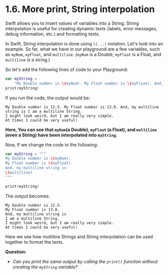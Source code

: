 # 1.6. More print, String interpolation

Swift allows you to insert values of variables into a String. String interpolation is useful for creating dynamic texts (labels, error messages, debug information, etc.) and formatting texts.

In Swift, String interpolation is done using `\(...)` notation. Let's look into an example. So far, what we have in our playground are a few variables, such as `myNum`, `myFloat`, and `multiline`. (`myNum` is a Double, `myFloat` is a Float, and `multiline` is a string.)

So let's add the following lines of code to your Playground:

```swift
var myString = 
    "My Double number is \(myNum). My Float number is \(myFloat). And, my multiline string is \(multiline)"
print(myString)
```

If you run the code, the output would be:

```
My Double number is 12.5. My Float number is 13.0. And, my multiline string is I am a multiline String.
I might look weird, but I am really very simple.
At times I could be very useful!
```

**Here, You can see that `myNum`(a Double), `myFloat` (a Float), and `multiline` (even a String) have been interpolated into `myString`.**

Now, If we change the code to the following:

```swift
var myString = """
My Double number is \(myNum).
My Float number is \(myFloat).
And, my multiline string is
\(multiline)
"""

print(myString)
```

The output becomes:

```
My Double number is 12.5.
My Float number is 13.0.
And, my multiline string is
I am a multiline String.
I might look weird, but I am really very simple.
At times I could be very useful!
```

Here we see how multiline Strings and String interpolation can be used together to format the texts.

**Question:**

* _Can you print the same output by calling the `print()` function without creating the `myString` variable?_
